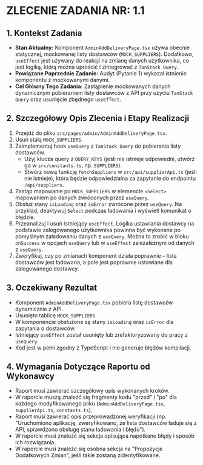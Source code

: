 # ZLECENIE ZADANIA NR: 1.1

## 1. Kontekst Zadania

- **Stan Aktualny:** Komponent `AdminAddDeliveryPage.tsx` używa obecnie statycznej, mockowanej listy dostawców (`MOCK_SUPPLIERS`). Dodatkowo, `useEffect` jest używany do reakcji na zmianę danych użytkownika, co jest logiką, którą można uprościć i zintegrować z `TanStack Query`.
- **Powiązane Poprzednie Zadanie:** Audyt (Pytanie 1) wykazał istnienie komponentu z mockowanymi danymi.
- **Cel Główny Tego Zadania:** Zastąpienie mockowanych danych dynamicznym pobieraniem listy dostawców z API przy użyciu `TanStack Query` oraz usunięcie zbędnego `useEffect`.

## 2. Szczegółowy Opis Zlecenia i Etapy Realizacji

1.  Przejdź do pliku `src/pages/admin/AdminAddDeliveryPage.tsx`.
2.  Usuń stałą `MOCK_SUPPLIERS`.
3.  Zaimplementuj hook `useQuery` z `TanStack Query` do pobierania listy dostawców.
    - Użyj klucza query z `QUERY_KEYS` (jeśli nie istnieje odpowiedni, utwórz go w `src/constants.ts`, np. `SUPPLIERS`).
    - Stwórz nową funkcję `fetchSuppliers` w `src/api/supplierApi.ts` (jeśli nie istnieje), która będzie odpowiedzialna za zapytanie do endpointu `/api/suppliers`.
4.  Zastąp mapowanie po `MOCK_SUPPLIERS` w elemencie `<Select>` mapowaniem po danych zwróconych przez `useQuery`.
5.  Obsłuż stany `isLoading` oraz `isError` zwrócone przez `useQuery`. Na przykład, deaktywuj `Select` podczas ładowania i wyświetl komunikat o błędzie.
6.  Przeanalizuj i usuń istniejący `useEffect`. Logika ustawiania dostawcy na podstawie zalogowanego użytkownika powinna być wykonana po pomyślnym załadowaniu danych z `useQuery`. Można to zrobić w bloku `onSuccess` w opcjach `useQuery` lub w `useEffect` zalezależnym od danych z `useQuery`.
7.  Zweryfikuj, czy po zmianach komponent działa poprawnie – lista dostawców jest ładowana, a pole jest poprawnie ustawiane dla zalogowanego dostawcy.

## 3. Oczekiwany Rezultat

- Komponent `AdminAddDeliveryPage.tsx` pobiera listę dostawców dynamicznie z API.
- Usunięto tablicę `MOCK_SUPPLIERS`.
- W komponencie obsłużone są stany `isLoading` oraz `isError` dla zapytania o dostawców.
- Istniejący `useEffect` został usunięty lub zrefaktoryzowany do pracy z `useQuery`.
- Kod jest w pełni zgodny z TypeScript i nie generuje błędów kompilacji.

## 4. Wymagania Dotyczące Raportu od Wykonawcy

- Raport musi zawierać szczegółowy opis wykonanych kroków.
- W raporcie muszą znaleźć się fragmenty kodu "przed" i "po" dla każdego modyfikowanego pliku (`AdminAddDeliveryPage.tsx`, `supplierApi.ts`, `constants.ts`).
- Raport musi zawierać opis przeprowadzonej weryfikacji (np. "Uruchomiono aplikację, zweryfikowano, że lista dostawców ładuje się z API, sprawdzono obsługę stanu ładowania i błędu").
- W raporcie musi znaleźć się sekcja opisująca napotkane błędy i sposób ich rozwiązania.
- W raporcie musi znaleźć się osobna sekcja na "Propozycje Dodatkowych Zmian", jeśli takie zostaną zidentyfikowane.
